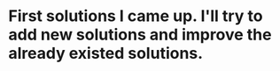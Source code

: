 # First solutions I came up. I'll try to add new solutions and improve the already existed solutions.
